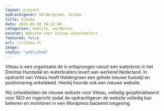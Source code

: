 ```yaml
---
layout: project
opdrachtgever: Heldergroen, Viteau
title: Viteau
date: 2015-05-30 16:22:48
categories: website, wordpress
excerpt: Website voor Viteau waterkoelers
featured: false
url: //viteau.nl
image:
status: "published"
---
```

Viteau is een organisatie de is ontsprongen vanuit een waterbron in het Drentse Hunzedal en waterkoelers levert aan werkend Nederland. In opdracht van Viteau heeft Heldergroen een gehele nieuwe huisstijl en positionering ontwikkeld. Hierbij hoorde ook een nieuwe website.

Wij ontwikkelden de nieuwe website voor Viteau, volledig geoptimaliseerd voor SEO en ingericht zodat de opdrachtgever de website volledig kan beheren en monitoren in een Wordpress backend omgeving.
